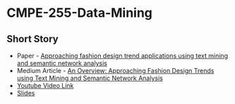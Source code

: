 # CMPE-255-Data-Mining
## Short Story
* Paper - [Approaching fashion design trend applications using text mining and semantic network analysis](https://link.springer.com/article/10.1186/s40691-020-00221-w)
* Medium Article - [An Overview: Approaching Fashion Design Trends using Text Mining and Semantic Network Analysis](https://medium.com/@shreya.ghotankar/4edd183487a1)
* [Youtube Video Link](https://youtu.be/iQpDCR7Ebsc)
* [Slides](https://www.slideshare.net/secret/BSxRpnKpc6S7KP)


